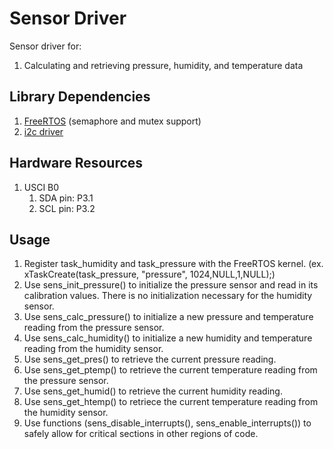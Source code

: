 # Sensor Driver
Sensor driver for:
1. Calculating and retrieving pressure, humidity, and temperature data

## Library Dependencies
1. [FreeRTOS](https://www.freertos.org/index.html) (semaphore and mutex support)
2. [i2c driver](../i2c/README.md) 

## Hardware Resources
1. USCI B0
   1. SDA pin: P3.1
   2. SCL pin: P3.2

## Usage
1. Register task_humidity and task_pressure with the FreeRTOS kernel.
   (ex. xTaskCreate(task_pressure, "pressure", 1024,NULL,1,NULL);)
2. Use sens_init_pressure() to initialize the pressure sensor and read in its calibration values. 
   There is no initialization necessary for the humidity sensor.
3. Use sens_calc_pressure() to initialize a new pressure and temperature reading from the pressure sensor.
4. Use sens_calc_humidity() to initialize a new humidity and temperature reading from the humidity sensor.
5. Use sens_get_pres() to retrieve the current pressure reading.
6. Use sens_get_ptemp() to retrieve the current temperature reading from the pressure sensor.
7. Use sens_get_humid() to retrieve the current humidity reading.
8. Use sens_get_htemp() to retriece the current temperature reading from the humidity sensor.
9. Use functions (sens_disable_interrupts(), sens_enable_interrupts()) to safely allow for critical sections in other regions of code.
